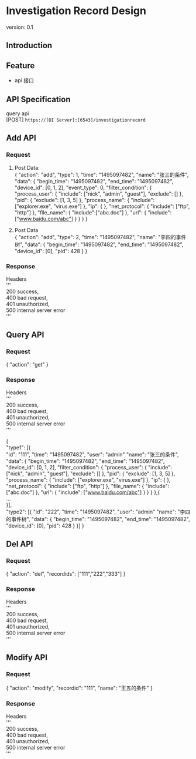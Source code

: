 

# Investigation Record Design
version: 0.1

## Introduction

## Feature

- api 接口

## API Specification 
query api  
[POST] `https://[DI Server]:[6543]/investigationrecord`  

## Add API
### Request
1) Post Data:  
{
    "action": "add",
	"type": 1,
	"time": "1495097482",
	"name": "张三的条件",
	"data": {
		"begin_time": "1495097482",
    	"end_time": "1495097482",
    	"device_id": [0, 1, 2],
    	"event_type": 0,
    	"filter_condition": {
	        "process_user": {
	            "include": ["nick", "admin", "guest"],
	            "exclude": []
	        },
	        "pid": {
	            "exclude": [1, 3, 5]
	        },
	        "process_name": {
	            "include": ["explorer.exe", "virus.exe"]
	        },
	        "ip": {
	        },
	        "net_protocol": {
	            "include": ["ftp", "http"]
	        },
	        "file_name": {
	            "include":["abc.doc"]
	        },
	        "url": {
	            "include": ["www.baidu.com/abc"]
	        }
	    }
	}
}

2) Post Data  
{
    "action": "add",
	"type": 2,
	"time": "1495097482",
	"name": "李四的事件树",
	"data": {
		"begin_time": "1495097482",
    	"end_time": "1495097482",
    	"device_id": [0],
    	"pid": 428
	}
}


### Response  
Headers  
'''  
200 success,  
400 bad request,  
401 unauthorized,  
500 internal server error  
'''  

## Query API  
### Request  
{
    "action": "get"
}

### Response  
Headers  
'''  
200 success,  
400 bad request,  
401 unauthorized,  
500 internal server error  
'''  

{    
    "type1": [{  
        "id": "111",
        "time": "1495097482",
        "user": "admin"
        "name": "张三的条件",
        "data": {
            "begin_time": "1495097482",
            "end_time": "1495097482",
            "device_id": [0, 1, 2],
            "filter_condition": {
                "process_user": {
                    "include": ["nick", "admin", "guest"],
                    "exclude": []
                },
                "pid": {
                    "exclude": [1, 3, 5]
                },
                "process_name": {
                    "include": ["explorer.exe", "virus.exe"]
                },
                "ip": {
                },
                "net_protocol": {
                    "include": ["ftp", "http"]
                },
                "file_name": {
                    "include":["abc.doc"]
                },
                "url": {
                    "include": ["www.baidu.com/abc"]
                }
            }
        }
    },{  
    ...  
    }],    
    "type2": [{
        "id": "222",
        "time": "1495097482",
        "user": "admin"
        "name": "李四的事件树",
        "data": {
            "begin_time": "1495097482",
            "end_time": "1495097482",
            "device_id": [0],
            "pid": 428
        }
    }]
}

## Del API  
### Request  
{
    "action": "del",
    "recordids": ["111","222","333"]
}

### Response  
Headers  
'''  
200 success,  
400 bad request,  
401 unauthorized,  
500 internal server error  
'''  

## Modify API  
### Request  
{
    "action": "modify",
    "recordid": "111",
    "name": "王五的条件"
}

### Response  
Headers  
'''  
200 success,  
400 bad request,  
401 unauthorized,  
500 internal server error  
'''  

